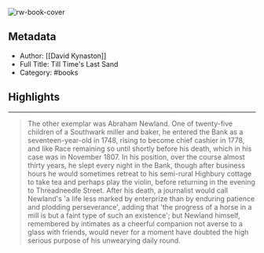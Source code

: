 ![rw-book-cover](https://books.google.com/books/content?id=shqLDQAAQBAJ&printsec=frontcover&img=1&zoom=5&edge=curl&source=public)

## Metadata
- Author: [[David Kynaston]]
- Full Title: Till Time's Last Sand
- Category: #books

## Highlights
***

> The other exemplar was Abraham Newland. One of twenty-five children of a Southwark miller and baker, he entered the Bank as a seventeen-year-old in 1748, rising to become chief cashier in 1778, and like Race remaining so until shortly before his death, which in his case was in November 1807. In his position, over the course almost thirty years, he slept every night in the Bank, though after business hours he would sometimes retreat to his semi-rural Highbury cottage to take tea and perhaps play the violin, before returning in the evening to Threadneedle Street. After his death, a journalist would call Newland's 'a life less marked by enterprize than by enduring patience and plodding perseverance', adding that 'the progress of a horse in a mill is but a faint type of such an existence'; but Newland himself, remembered by intimates as a cheerful companion not averse to a glass with friends, would never for a moment have doubted the high serious purpose of his unwearying daily round.

